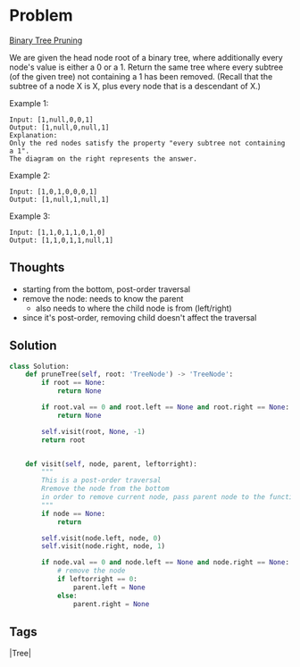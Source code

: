 # Problem
[Binary Tree Pruning](https://leetcode.com/problems/binary-tree-pruning)

We are given the head node root of a binary tree, where additionally every node's value is either a 0 or a 1.
Return the same tree where every subtree (of the given tree) not containing a 1 has been removed.
(Recall that the subtree of a node X is X, plus every node that is a descendant of X.)

Example 1:
```
Input: [1,null,0,0,1]
Output: [1,null,0,null,1]
Explanation: 
Only the red nodes satisfy the property "every subtree not containing a 1".
The diagram on the right represents the answer.
```

Example 2:
```
Input: [1,0,1,0,0,0,1]
Output: [1,null,1,null,1]
```

Example 3:
```
Input: [1,1,0,1,1,0,1,0]
Output: [1,1,0,1,1,null,1]
```
## Thoughts
- starting from the bottom, post-order traversal
- remove the node: needs to know the parent 
  - also needs to where the child node is from (left/right)
- since it's post-order, removing child doesn't affect the traversal 

## Solution
```python
class Solution:
    def pruneTree(self, root: 'TreeNode') -> 'TreeNode':
        if root == None:
            return None

        if root.val == 0 and root.left == None and root.right == None:
            return None

        self.visit(root, None, -1)
        return root


    def visit(self, node, parent, leftorright):
        """
        This is a post-order traversal
        Rremove the node from the bottom
        in order to remove current node, pass parent node to the function 
        """
        if node == None:
            return

        self.visit(node.left, node, 0)
        self.visit(node.right, node, 1)

        if node.val == 0 and node.left == None and node.right == None:
            # remove the node
            if leftorright == 0:
                parent.left = None
            else:
                parent.right = None
```

## Tags
|Tree|

[comment]: <timestamp:2019-06-20>
